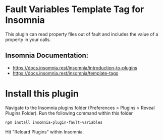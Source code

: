 # Fault Variables Template Tag for Insomnia

This plugin can read property files out of fault and includes the value of a property in your calls.

## Insomnia Documentation:
* https://docs.insomnia.rest/insomnia/introduction-to-plugins
* https://docs.insomnia.rest/insomnia/template-tags

# Install this plugin

Navigate to the Insomnia plugins folder (Preferences > Plugins > Reveal Plugins Folder).
Run the following command within this folder

```
npm install insomnia-plugin-fault-variables
```

Hit "Reloard Plugins" within Insomnia.
